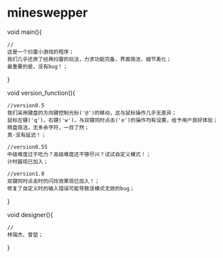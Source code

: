 # mineswepper

void main(){
    
    //
    这是一个扫雷小游戏的程序；
    我们几乎还原了经典扫雷的玩法，力求功能完备，界面简洁，细节美化；
    最重要的是，没有bug！；
    
}

void version_function(){
    
    //version0.5
    我们采用键盘的方向键控制光标('@')的移动，这与鼠标操作几乎无差异；
    鼠标左键('q')，右键('w')，与双键同时点击('e')的操作均有设置，给予用户良好体验；
    棋盘简洁，无多余字符，一目了然；
    真·没有延迟！；
    
    //version0.55
    中级难度过于吃力？高级难度还不够尽兴？试试自定义模式！；
    计时器现已加入；
    
    //version1.0
    双键同时点击时的闪烁效果现已加入！；
    修复了自定义时的输入错误可能导致该模式无效的bug；
}

void designer(){
    
    //
    林瑞杰、曾堃；
    
}
